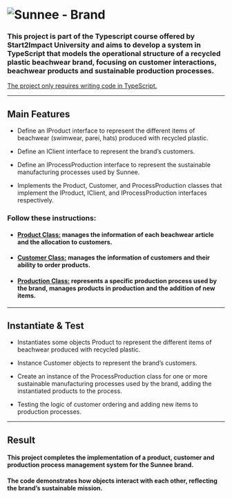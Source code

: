 # ![Sunnee - Brand](https://via.placeholder.com/468x60/FF0000/FFFFFF?text=Sunnee+Brand)

### This project is part of the Typescript course offered by Start2Impact University and aims to develop a system in TypeScript that models the operational structure of a recycled plastic beachwear brand, focusing on customer interactions, beachwear products and sustainable production processes.

<u>The project only requires writing code in TypeScript.</u>

---

## Main Features

- Define an IProduct interface to represent the different items of beachwear (swimwear, parei, hats) produced with recycled plastic.

- Define an IClient interface to represent the brand’s customers.

- Define an IProcessProduction interface to represent the sustainable manufacturing processes used by Sunnee.

- Implements the Product, Customer, and ProcessProduction classes that implement the IProduct, IClient, and IProcessProduction interfaces respectively.

### Follow these instructions:

- #### <u>Product Class:</u> manages the information of each beachwear article and the allocation to customers.

- #### <u>Customer Class:</u> manages the information of customers and their ability to order products.

- #### <u>Production Class:</u> represents a specific production process used by the brand, manages products in production and the addition of new items.

---

## Instantiate & Test

- Instantiates some objects Product to represent the different items of beachwear produced with recycled plastic.

- Instance Customer objects to represent the brand’s customers.

- Create an instance of the ProcessProduction class for one or more sustainable manufacturing processes used by the brand, adding the instantiated products to the process.

- Testing the logic of customer ordering and adding new items to production processes.

---

## Result

#### This project completes the implementation of a product, customer and production process management system for the Sunnee brand.

#### The code demonstrates how objects interact with each other, reflecting the brand’s sustainable mission.
